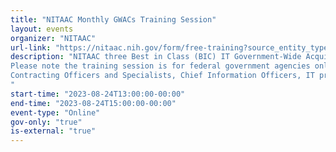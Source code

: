 ```yaml
---
title: "NITAAC Monthly GWACs Training Session"
layout: events
organizer: "NITAAC"
url-link: "https://nitaac.nih.gov/form/free-training?source_entity_type=node&source_entity_id=167956"
description: "NITAAC three Best in Class (BIC) IT Government-Wide Acquisition Contracts (GWACs) (CIO-SP3, CIO-SP3 Small Business and CIO-CS) boast streamlined acquisition and fast ordering, a single login Electronic Government Ordering System (e-GOS) with built-in FAR guidance, and automated ordering. But that’s not all NITAAC offers. You’ll also find Assisted Acquisitions, free scope assessments and much more.
Please note the training session is for federal government agencies only. If you are not a federal government agency and would like to request a training session, please contact NITAAC Support for assistance.
Contracting Officers and Specialists, Chief Information Officers, IT program officials and anyone on your team who is involved in the IT procurement process can benefit from attending a NITAAC training session. All attendees will receive 2 Continuous Learning Points (CLP) for attending this training.
"
start-time: "2023-08-24T13:00:00-00:00"
end-time: "2023-08-24T15:00:00-00:00"
event-type: "Online"
gov-only: "true"
is-external: "true"
---
```

